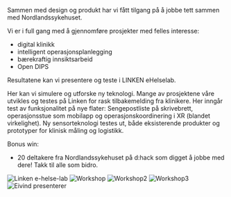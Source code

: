 Sammen med design og produkt har vi fått tilgang på å jobbe tett sammen med Nordlandssykehuset. 

Vi er i full gang med å gjennomføre prosjekter med felles interesse: 

- digital klinikk
- intelligent operasjonsplanlegging 
- bærekraftig innsiktsarbeid 
- Open DIPS 

Resultatene kan vi presentere og teste i LINKEN eHelselab. 

Her kan vi simulere og utforske ny teknologi. Mange av prosjektene våre utvikles og testes på Linken for rask tilbakemelding fra klinikere. Her inngår test av funksjonalitet på nye flater: Sengepostliste på skrivebrett, operasjonsstue som mobilapp og operasjonskoordinering i XR (blandet virkelighet). Ny sensorteknologi testes ut, både eksisterende produkter og prototyper for klinisk måling og logistikk.

Bonus win: 
- 20 deltakere fra Nordlandssykehuset på d:hack som digget å jobbe med dere! Takk til alle som bidro. 

![Linken e-helse-lab](/wins/knips/a0fce1e0-1519-43fe-9197-e277648a15ad.jpeg)
![Workshop](/wins/knips/workshop.png)
![Workshop2](/wins/knips/workshop2.png)
![Workshop3](/wins/knips/workshop3.jpg)
![Eivind presenterer](/wins/knips/eivind-presents.jpg)